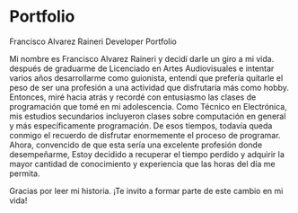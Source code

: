 # Portfolio
Francisco Alvarez Raineri Developer Portfolio

Mi nombre es Francisco Alvarez Raineri y decidí darle un giro a mi vida.
después de graduarme de Licenciado en Artes Audiovisuales e intentar varios años desarrollarme como guionista,
entendí que prefería quitarle el peso de ser una profesión a una actividad que disfrutaría más como hobby.
Entonces, miré hacia atrás y recordé con entusiasmo las clases de programación que tomé en mi adolescencia.
Como Técnico en Electrónica, mis estudios secundarios incluyeron clases sobre computación en general y más específicamente programación.
De esos tiempos, todavía queda conmigo el recuerdo de disfrutar enormemente el proceso de programar.
Ahora, convencido de que esta sería una excelente profesión donde desempeñarme,
Estoy decidido a recuperar el tiempo perdido y adquirir la mayor cantidad de conocimiento y experiencia que las horas del día me permita.

Gracias por leer mi historia.
¡Te invito a formar parte de este cambio en mi vida! 
